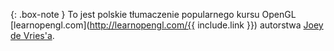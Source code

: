 {: .box-note }
To jest polskie tłumaczenie popularnego kursu OpenGL [learnopengl.com](http://learnopengl.com/{{ include.link }}) autorstwa [Joey de Vries'a](https://joeydevries.com).